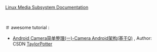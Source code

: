[Linux Media Subsystem Documentation](https://linuxtv.org/downloads/v4l-dvb-apis/)


<br/>

＃ awesome tutorial :
- [Android Camera简单整理(一)-Camera Android架构(基于Q)](https://blog.csdn.net/TaylorPotter/article/details/105387109?spm=1001.2014.3001.5502) , Author: CSDN [TaylorPotter](https://blog.csdn.net/TaylorPotter)
